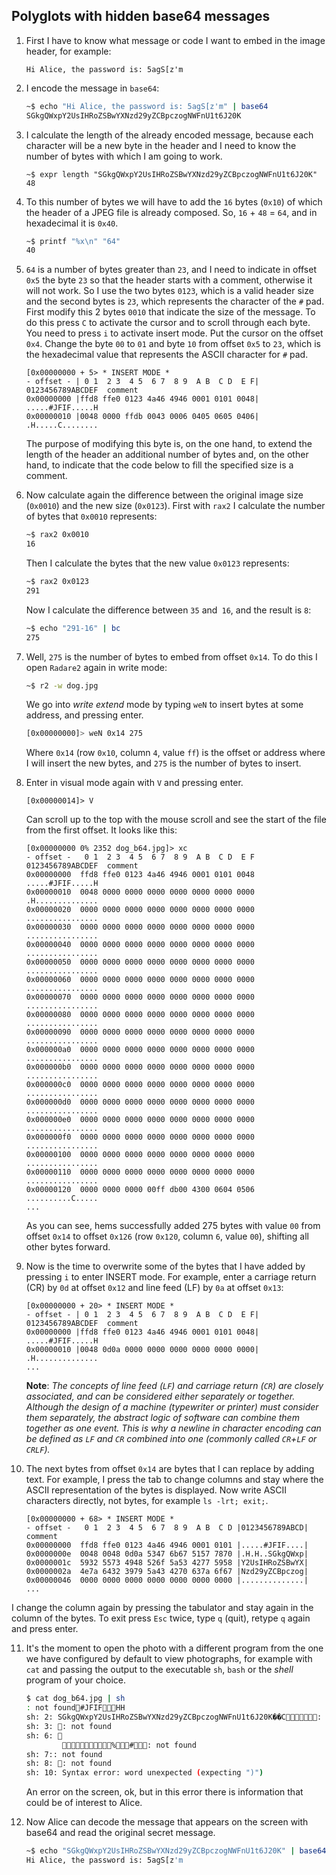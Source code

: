 ## Polyglots with hidden base64 messages

1. First I have to know what message or code I want to embed in the image header, for example:
    ```
    Hi Alice, the password is: 5agS[z'm
    ```

2. I encode the message in `base64`:
    ```bash
    ~$ echo "Hi Alice, the password is: 5agS[z'm" | base64
    SGkgQWxpY2UsIHRoZSBwYXNzd29yZCBpczogNWFnU1t6J20K
    ```

3. I calculate the length of the already encoded message, because each character will be a new byte in the header and I need to know the number of bytes with which I am going to work.
    ```
    ~$ expr length "SGkgQWxpY2UsIHRoZSBwYXNzd29yZCBpczogNWFnU1t6J20K"
    48
    ```

4. To this number of bytes we will have to add the `16` bytes (`0x10`) of which the header of a JPEG file is already composed. So, `16` + `48` = `64`, and in hexadecimal it is `0x40`.
    ```bash
    ~$ printf "%x\n" "64"
    40
    ```

5. `64` is a number of bytes greater than `23`, and I need to indicate in offset `0x5` the byte `23` so that the header starts with a comment, otherwise it will not work. So I use the two bytes `0123`, which is a valid header size and the second bytes is `23`, which represents the character of the `#` pad. First modify this 2 bytes `0010` that indicate the size of the message. To do this press `C` to activate the cursor and to scroll through each byte. You need to press `i` to activate insert mode. Put the cursor on the offset `0x4`. Change the byte `00` to `01` and byte `10` from offset `0x5` to `23`, which is the hexadecimal value that represents the ASCII character for `#` pad.
    ```
    [0x00000000 + 5> * INSERT MODE *
    - offset - | 0 1  2 3  4 5  6 7  8 9  A B  C D  E F| 0123456789ABCDEF  comment
    0x00000000 |ffd8 ffe0 0123 4a46 4946 0001 0101 0048| .....#JFIF.....H
    0x00000010 |0048 0000 ffdb 0043 0006 0405 0605 0406| .H.....C........
    ```

    The purpose of modifying this byte is, on the one hand, to extend the length of the header an additional number of bytes and, on the other hand, to indicate that the code below to fill the specified size is a comment.

6. Now calculate again the difference between the original image size (`0x0010`) and the new size (`0x0123`). First with `rax2` I calculate the number of bytes that `0x0010` represents:
    ```bash
    ~$ rax2 0x0010
    16
    ```
    Then I calculate the bytes that the new value `0x0123` represents:
    ```bash
    ~$ rax2 0x0123
    291
    ```
    Now I calculate the difference between `35` and` 16`, and the result is `8`:
    ```bash
    ~$ echo "291-16" | bc
    275
    ```

7. Well, `275` is the number of bytes to embed from offset `0x14`. To do this I open `Radare2` again in write mode:
    ```bash
    ~$ r2 -w dog.jpg
    ```
    We go into *write extend* mode by typing `weN` to insert bytes at some address, and pressing enter.
    ```bash
    [0x00000000]> weN 0x14 275
    ```
    Where `0x14` (row `0x10`, column `4`, value `ff`) is the offset or address where I will insert the new bytes, and `275` is the number of bytes to insert.

8. Enter in visual mode again with `V` and pressing enter.
    ```
    [0x00000014]> V
    ```
    Can scroll up to the top with the mouse scroll and see the start of the file from the first offset. It looks like this:
    ```
    [0x00000000 0% 2352 dog_b64.jpg]> xc
    - offset -   0 1  2 3  4 5  6 7  8 9  A B  C D  E F  0123456789ABCDEF  comment
    0x00000000  ffd8 ffe0 0123 4a46 4946 0001 0101 0048  .....#JFIF.....H
    0x00000010  0048 0000 0000 0000 0000 0000 0000 0000  .H..............
    0x00000020  0000 0000 0000 0000 0000 0000 0000 0000  ................
    0x00000030  0000 0000 0000 0000 0000 0000 0000 0000  ................
    0x00000040  0000 0000 0000 0000 0000 0000 0000 0000  ................
    0x00000050  0000 0000 0000 0000 0000 0000 0000 0000  ................
    0x00000060  0000 0000 0000 0000 0000 0000 0000 0000  ................
    0x00000070  0000 0000 0000 0000 0000 0000 0000 0000  ................
    0x00000080  0000 0000 0000 0000 0000 0000 0000 0000  ................
    0x00000090  0000 0000 0000 0000 0000 0000 0000 0000  ................
    0x000000a0  0000 0000 0000 0000 0000 0000 0000 0000  ................
    0x000000b0  0000 0000 0000 0000 0000 0000 0000 0000  ................
    0x000000c0  0000 0000 0000 0000 0000 0000 0000 0000  ................
    0x000000d0  0000 0000 0000 0000 0000 0000 0000 0000  ................
    0x000000e0  0000 0000 0000 0000 0000 0000 0000 0000  ................
    0x000000f0  0000 0000 0000 0000 0000 0000 0000 0000  ................
    0x00000100  0000 0000 0000 0000 0000 0000 0000 0000  ................
    0x00000110  0000 0000 0000 0000 0000 0000 0000 0000  ................
    0x00000120  0000 0000 0000 00ff db00 4300 0604 0506  ..........C.....
    ...
    ```
    As you can see, hems successfully added 275 bytes with value `00` from offset `0x14` to offset `0x126` (row `0x120`, column `6`, value `00`), shifting all other bytes forward.

9. Now is the time to overwrite some of the bytes that I have added by pressing `i` to enter INSERT mode. For example, enter a carriage return (CR) by `0d` at offset `0x12` and line feed (LF) by `0a` at offset `0x13`:
    ```
    [0x00000000 + 20> * INSERT MODE *
    - offset - | 0 1  2 3  4 5  6 7  8 9  A B  C D  E F| 0123456789ABCDEF  comment
    0x00000000 |ffd8 ffe0 0123 4a46 4946 0001 0101 0048| .....#JFIF.....H
    0x00000010 |0048 0d0a 0000 0000 0000 0000 0000 0000| .H..............
    ...
    ```
    **Note**: *The concepts of line feed (`LF`) and carriage return (`CR`) are closely associated, and can be considered either separately or together. Although the design of a machine (typewriter or printer) must consider them separately, the abstract logic of software can combine them together as one event. This is why a newline in character encoding can be defined as `LF` and `CR` combined into one (commonly called `CR`+`LF` or `CRLF`).*

10. The next bytes from offset `0x14` are bytes that I can replace by adding text. For example, I press the tab to change columns and stay where the ASCII representation of the bytes is displayed. Now write ASCII characters directly, not bytes, for example `ls -lrt; exit;`.
    ```
    [0x00000000 + 68> * INSERT MODE *
    - offset -   0 1  2 3  4 5  6 7  8 9  A B  C D |0123456789ABCD| comment
    0x00000000  ffd8 ffe0 0123 4a46 4946 0001 0101 |.....#JFIF....|
    0x0000000e  0048 0048 0d0a 5347 6b67 5157 7870 |.H.H..SGkgQWxp|
    0x0000001c  5932 5573 4948 526f 5a53 4277 5958 |Y2UsIHRoZSBwYX|
    0x0000002a  4e7a 6432 3979 5a43 4270 637a 6f67 |Nzd29yZCBpczog|
    0x00000046  0000 0000 0000 0000 0000 0000 0000 |..............|
    ...
    ```
I change the column again by pressing the tabulator and stay again in the column of the bytes. To exit press `Esc` twice, type `q` (quit), retype `q` again and press enter.

11. It's the moment to open the photo with a different program from the one we have configured by default to view photographs, for example with `cat` and passing the output to the executable `sh`, `bash` or the *shell* program of your choice.
    ```bash
    $ cat dog_b64.jpg | sh
    : not found#JFIFHH
    sh: 2: SGkgQWxpY2UsIHRoZSBwYXNzd29yZCBpczogNWFnU1t6J20K��C: not found
    sh: 3: : not found
    sh: 6: 
            %#: not found
    sh: 7:: not found
    sh: 8: : not found
    sh: 10: Syntax error: word unexpected (expecting ")")
    ```
    An error on the screen, ok, but in this error there is information that could be of interest to Alice.

12. Now Alice can decode the message that appears on the screen with base64 and read the original secret message.
    ```bash
    ~$ echo "SGkgQWxpY2UsIHRoZSBwYXNzd29yZCBpczogNWFnU1t6J20K" | base64 -d
    Hi Alice, the password is: 5agS[z'm
    ```
